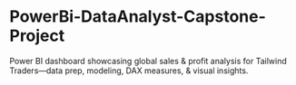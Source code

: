 # PowerBi-DataAnalyst-Capstone-Project
Power BI dashboard showcasing global sales &amp; profit analysis for Tailwind Traders—data prep, modeling, DAX measures, &amp; visual insights.
